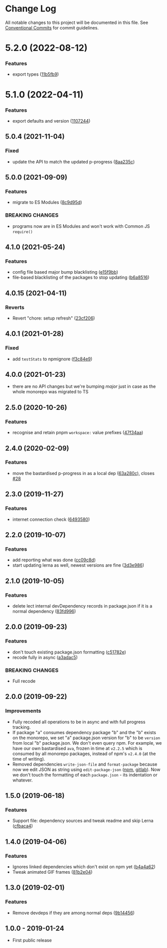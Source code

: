 # Change Log

All notable changes to this project will be documented in this file.
See [Conventional Commits](https://conventionalcommits.org) for commit guidelines.

# 5.2.0 (2022-08-12)

### Features

- export types ([11b5fb9](https://github.com/codsen/codsen/commit/11b5fb936ce20e0a77c3a09806773e1cd7695c50))

# 5.1.0 (2022-04-11)

### Features

- export defaults and version ([1107244](https://github.com/codsen/codsen/commit/1107244b45eff96ac1fc4ab992031ede0d10ba8c))

## 5.0.4 (2021-11-04)

### Fixed

- update the API to match the updated p-progress ([8aa235c](https://github.com/codsen/codsen/commit/8aa235c8ced8daefcfdab14e380d9765f980ef8d))

## 5.0.0 (2021-09-09)

### Features

- migrate to ES Modules ([8c9d95d](https://github.com/codsen/codsen/commit/8c9d95d5dea0b769c2f070397141918a4893d575))

### BREAKING CHANGES

- programs now are in ES Modules and won't work with Common JS `require()`

## 4.1.0 (2021-05-24)

### Features

- config file based major bump blacklisting ([e15f9bb](https://github.com/codsen/codsen/commit/e15f9bba1c4fd5f847ac28b3f38fa6ee633f5dca))
- file-based blacklisting of the packages to stop updating ([b6a8516](https://github.com/codsen/codsen/commit/b6a85168a4507819d17c6861f2ae302811c8af02))

## 4.0.15 (2021-04-11)

### Reverts

- Revert "chore: setup refresh" ([23cf206](https://github.com/codsen/codsen/commit/23cf206970a087ff0fa04e61f94d919f59ab3881))

## 4.0.1 (2021-01-28)

### Fixed

- add `testStats` to npmignore ([f3c84e9](https://github.com/codsen/codsen/commit/f3c84e95afc5514214312f913692d85b2e12eb29))

## 4.0.0 (2021-01-23)

- there are no API changes but we're bumping _major_ just in case as the whole monorepo was migrated to TS

## 2.5.0 (2020-10-26)

### Features

- recognise and retain pnpm `workspace:` value prefixes ([47f34aa](https://gitlab.com/codsen/codsen/commit/47f34aae7602e59fad8bf83043c309ec29eb2f4a))

## 2.4.0 (2020-02-09)

### Features

- move the bastardised p-progress in as a local dep ([63a280c](https://gitlab.com/codsen/codsen/commit/63a280ce2a1143c805b206c6ee1b894f98a168b0)), closes [#28](https://gitlab.com/codsen/codsen/issues/28)

## 2.3.0 (2019-11-27)

### Features

- internet connection check ([6493580](https://gitlab.com/codsen/codsen/commit/649358058a931a4a96baef768f4e45c5da093b63))

## 2.2.0 (2019-10-07)

### Features

- add reporting what was done ([cc09c8d](https://gitlab.com/codsen/codsen/commit/cc09c8d))
- start updating lerna as well, newest versions are fine ([3d3e986](https://gitlab.com/codsen/codsen/commit/3d3e986))

## 2.1.0 (2019-10-05)

### Features

- delete lect internal devDependency records in package.json if it is a normal dependency ([83fd996](https://gitlab.com/codsen/codsen/commit/83fd996))

## 2.0.0 (2019-09-23)

### Features

- don't touch existing package.json formatting ([c51782e](https://gitlab.com/codsen/codsen/commit/c51782e))
- recode fully in async ([a3adac5](https://gitlab.com/codsen/codsen/commit/a3adac5))

### BREAKING CHANGES

- Full recode

## 2.0.0 (2019-09-22)

### Improvements

- Fully recoded all operations to be in async and with full progress tracking.
- If package "a" consumes dependency package "b" and the "b" exists on the monorepo, we set "a" package.json version for "b" to be `version` from local "b" package.json. We don't even query npm. For example, we have our own bastardised `ava`, frozen in time at `v2.2.5` which is consumed by all monorepo packages, instead of npm's `v2.4.0` (at the time of writing).
- Removed dependencies `write-json-file` and `format-package` because now we edit JSON as string using `edit-package-json` ([npm](https://www.npmjs.com/package/edit-package-json), [gitlab](https://gitlab.com/codsen/codsen/tree/master/packages/edit-package-json/)). Now we don't touch the formatting of each `package.json` - its indentation or whatever.

## 1.5.0 (2019-06-18)

### Features

- Support file: dependency sources and tweak readme and skip Lerna ([cfbaca4](https://gitlab.com/codsen/codsen/commit/cfbaca4))

## 1.4.0 (2019-04-06)

### Features

- Ignores linked dependencies which don't exist on npm yet ([b4a4a62](https://gitlab.com/codsen/codsen/commit/b4a4a62))
- Tweak animated GIF frames ([81b2e04](https://gitlab.com/codsen/codsen/commit/81b2e04))

## 1.3.0 (2019-02-01)

### Features

- Remove devdeps if they are among normal deps ([9b14456](https://gitlab.com/codsen/codsen/commit/9b14456))

## 1.0.0 - 2019-01-24

- First public release
